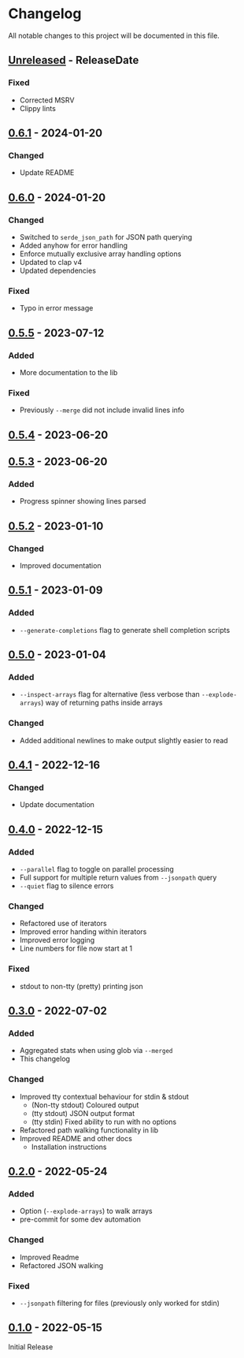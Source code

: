 # Changelog

All notable changes to this project will be documented in this file.

<!-- next-header -->

## [Unreleased] - ReleaseDate

### Fixed

- Corrected MSRV
- Clippy lints

## [0.6.1] - 2024-01-20

### Changed
- Update README

## [0.6.0] - 2024-01-20

### Changed
- Switched to `serde_json_path` for JSON path querying
- Added anyhow for error handling
- Enforce mutually exclusive array handling options
- Updated to clap v4
- Updated dependencies

### Fixed
- Typo in error message

## [0.5.5] - 2023-07-12

### Added
- More documentation to the lib

### Fixed
- Previously `--merge` did not include invalid lines info

## [0.5.4] - 2023-06-20

## [0.5.3] - 2023-06-20

### Added
- Progress spinner showing lines parsed

## [0.5.2] - 2023-01-10

### Changed
- Improved documentation

## [0.5.1] - 2023-01-09

### Added
- `--generate-completions` flag to generate shell completion scripts

## [0.5.0] - 2023-01-04

### Added
- `--inspect-arrays` flag for alternative (less verbose than `--explode-arrays`) way of returning paths inside arrays

### Changed
- Added additional newlines to make output slightly easier to read

## [0.4.1] - 2022-12-16

### Changed

- Update documentation

## [0.4.0] - 2022-12-15

### Added
- `--parallel` flag to toggle on parallel processing
- Full support for multiple return values from `--jsonpath` query
- `--quiet` flag to silence errors

### Changed
- Refactored use of iterators
- Improved error handing within iterators
- Improved error logging
- Line numbers for file now start at 1

### Fixed
- stdout to non-tty (pretty) printing json

## [0.3.0] - 2022-07-02

### Added
- Aggregated stats when using glob via `--merged`
- This changelog

### Changed
- Improved tty contextual behaviour for stdin & stdout
  - (Non-tty stdout) Coloured output
  - (tty stdout) JSON output format
  - (tty stdin) Fixed ability to run with no options
- Refactored path walking functionality in lib
- Improved README and other docs
  - Installation instructions

## [0.2.0] - 2022-05-24

### Added
- Option (`--explode-arrays`) to walk arrays
- pre-commit for some dev automation

### Changed
- Improved Readme
- Refactored JSON walking

### Fixed
- `--jsonpath` filtering for files (previously only worked for stdin)

## [0.1.0] - 2022-05-15

Initial Release

<!-- next-url -->
[Unreleased]: https://github.com/cbrown1234/analyse-json/compare/v0.6.1...HEAD
[0.6.1]: https://github.com/cbrown1234/analyse-json/compare/v0.6.0...v0.6.1
[0.6.0]: https://github.com/cbrown1234/analyse-json/compare/v0.5.5...v0.6.0
[0.5.5]: https://github.com/cbrown1234/analyse-json/compare/v0.5.4...v0.5.5
[0.5.4]: https://github.com/cbrown1234/analyse-json/compare/v0.5.3...v0.5.4
[0.5.3]: https://github.com/cbrown1234/analyse-json/compare/v0.5.2...v0.5.3
[0.5.2]: https://github.com/cbrown1234/analyse-json/compare/v0.5.1...v0.5.2
[0.5.1]: https://github.com/cbrown1234/analyse-json/compare/v0.5.0...v0.5.1
[0.5.0]: https://github.com/cbrown1234/analyse-json/compare/v0.4.1...v0.5.0
[0.4.1]: https://github.com/cbrown1234/analyse-json/compare/v0.4.0...v0.4.1
[0.4.0]: https://github.com/cbrown1234/analyse-json/compare/v0.3.0...v0.4.0
[0.3.0]: https://github.com/cbrown1234/analyse-json/compare/v0.2.0...v0.3.0
[0.2.0]: https://github.com/cbrown1234/analyse-json/compare/v0.1.0...v0.2.0
[0.1.0]: https://github.com/cbrown1234/analyse-json/releases/tag/v0.1.0
